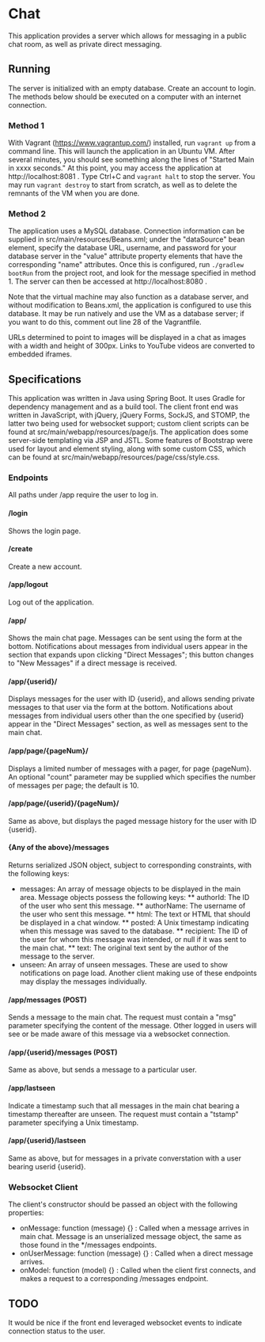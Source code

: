 # Chat #

This application provides a server which allows for messaging in a public chat room, as well as private direct messaging.

## Running ##

The server is initialized with an empty database.  Create an account to login.  The methods below should be executed on a computer with an internet connection.

### Method 1 ###
With Vagrant (https://www.vagrantup.com/) installed, run `vagrant up` from a command line.  This will launch the application in an Ubuntu VM.  After several minutes, you should see something along the lines of "Started Main in xxxx seconds."  At this point, you may access the application at http://localhost:8081 .  Type Ctrl+C and `vagrant halt` to stop the server.  You may run `vagrant destroy` to start from scratch, as well as to delete the remnants of the VM when you are done.

### Method 2 ###
The application uses a MySQL database.  Connection information can be supplied in src/main/resources/Beans.xml; under the "dataSource" bean element, specify the database URL, username, and password for your database server in the "value" attribute property elements that have the corresponding "name" attributes.  Once this is configured, run `./gradlew bootRun` from the project root, and look for the message specified in method 1.  The server can then be accessed at http://localhost:8080 .  

Note that the virtual machine may also function as a database server, and without modification to Beans.xml, the application is configured to use this database.  It may be run natively and use the VM as a database server; if you want to do this, comment out line 28 of the Vagrantfile.

URLs determined to point to images will be displayed in a chat as images with a width and height of 300px.  Links to YouTube videos are converted to embedded iframes.

## Specifications ##

This application was written in Java using Spring Boot.  It uses Gradle for dependency management and as a build tool.  The client front end was written in JavaScript, with jQuery, jQuery Forms, SockJS, and STOMP, the latter two being used for websocket support; custom client scripts can be found at src/main/webapp/resources/page/js.  The application does some server-side templating via JSP and JSTL.  Some features of Bootstrap were used for layout and element styling, along with some custom CSS, which can be found at src/main/webapp/resources/page/css/style.css.

### Endpoints ###
All paths under /app require the user to log in.

#### /login ####
Shows the login page.

#### /create ####
Create a new account.

#### /app/logout ####
Log out of the application.

#### /app/ ####
Shows the main chat page.  Messages can be sent using the form at the bottom.  Notifications about messages from individual users appear in the section that expands upon clicking "Direct Messages"; this button changes to "New Messages" if a direct message is received.

#### /app/{userid}/ ####
Displays messages for the user with ID {userid}, and allows sending private messages to that user via the form at the bottom.  Notifications about messages from individual users other than the one specified by {userid} appear in the "Direct Messages" section, as well as messages sent to the main chat.

#### /app/page/{pageNum}/ ####
Displays a limited number of messages with a pager, for page {pageNum}.  An optional "count" parameter may be supplied which specifies the number of messages per page; the default is 10.

#### /app/page/{userid}/{pageNum}/ ####
Same as above, but displays the paged message history for the user with ID {userid}.

#### {Any of the above}/messages ####
Returns serialized JSON object, subject to corresponding constraints, with the following keys:
* messages: An array of message objects to be displayed in the main area. Message objects possess the following keys:
** authorId: The ID of the user who sent this message.
** authorName: The username of the user who sent this message.
** html: The text or HTML that should be displayed in a chat window.
** posted: A Unix timestamp indicating when this message was saved to the database.
** recipient: The ID of the user for whom this message was intended, or null if it was sent to the main chat.
** text: The original text sent by the author of the message to the server.
* unseen: An array of unseen messages.  These are used to show notifications on page load.  Another client making use of these endpoints may display the messages individually.

#### /app/messages (POST) ####
Sends a message to the main chat. The request must contain a "msg" parameter specifying the content of the message.  Other logged in users will see or be made aware of this message via a websocket connection.

#### /app/{userid}/messages (POST) ####
Same as above, but sends a message to a particular user.
  
#### /app/lastseen ####
Indicate a timestamp such that all messages in the main chat bearing a timestamp thereafter are unseen.  The request must contain a "tstamp" parameter specifying a Unix timestamp.
  
#### /app/{userid}/lastseen ####
Same as above, but for messages in a private converstation with a user bearing userid {userid}.

### Websocket Client ###
The client's constructor should be passed an object with the following properties:
* onMessage: function (message) {} : Called when a message arrives in main chat.  Message is an unserialized message object, the same as those found in the */messages endpoints.
* onUserMessage: function (message) {} : Called when a direct message arrives.  
* onModel: function (model) {} : Called when the client first connects, and makes a request to a corresponding /messages endpoint.

## TODO ##
It would be nice if the front end leveraged websocket events to indicate connection status to the user.
